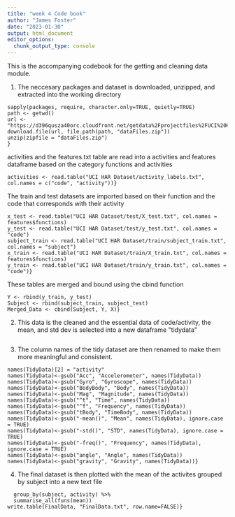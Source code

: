 ```yaml
---
title: "week 4 Code book"
author: "James Foster"
date: "2023-01-30"
output: html_document
editor_options: 
  chunk_output_type: console
---
```


This is the accompanying codebook for the getting and cleaning data module.

1.  The neccesary packages and dataset is downloaded, unzipped, and extracted into the working directory

```{packages <- c("data.table", "reshape2")}
sapply(packages, require, character.only=TRUE, quietly=TRUE)
path <- getwd()
url <- "https://d396qusza40orc.cloudfront.net/getdata%2Fprojectfiles%2FUCI%20HAR%20Dataset.zip"
download.file(url, file.path(path, "dataFiles.zip"))
unzip(zipfile = "dataFiles.zip")
}

```

activities and the features.txt table are read into a activities and features dataframe based on the category functions and activities

```{features <- read.table("UCI HAR Dataset/features.txt", col.names = c("n","functions"))}
activities <- read.table("UCI HAR Dataset/activity_labels.txt", col.names = c("code", "activity"))}

```

The train and test datasets are imported based on their function and the code that corresponds with their activity

```{subject_test <- read.table("UCI HAR Dataset/test/subject_test.txt", col.names = "subject")}
x_test <- read.table("UCI HAR Dataset/test/X_test.txt", col.names = features$functions)
y_test <- read.table("UCI HAR Dataset/test/y_test.txt", col.names = "code")
subject_train <- read.table("UCI HAR Dataset/train/subject_train.txt", col.names = "subject")
x_train <- read.table("UCI HAR Dataset/train/X_train.txt", col.names = features$functions)
y_train <- read.table("UCI HAR Dataset/train/y_train.txt", col.names = "code")}
```

These tables are merged and bound using the cbind function

```{X <- rbind(x_train, x_test)}
Y <- rbind(y_train, y_test)
Subject <- rbind(subject_train, subject_test)
Merged_Data <- cbind(Subject, Y, X)}
```

2.  This data is the cleaned and the essential data of code/activity, the mean, and std dev is selected into a new dataframe "tidydata"

```{TidyData <- Merged_Data %>% select(subject, code, contains("mean"), contains("std"))}
```

3.  The column names of the tidy dataset are then renamed to make them more meaningful and consistent.

```{TidyData$code <- activities[TidyData$code, 2]}
names(TidyData)[2] = "activity"
names(TidyData)<-gsub("Acc", "Accelerometer", names(TidyData))
names(TidyData)<-gsub("Gyro", "Gyroscope", names(TidyData))
names(TidyData)<-gsub("BodyBody", "Body", names(TidyData))
names(TidyData)<-gsub("Mag", "Magnitude", names(TidyData))
names(TidyData)<-gsub("^t", "Time", names(TidyData))
names(TidyData)<-gsub("^f", "Frequency", names(TidyData))
names(TidyData)<-gsub("tBody", "TimeBody", names(TidyData))
names(TidyData)<-gsub("-mean()", "Mean", names(TidyData), ignore.case = TRUE)
names(TidyData)<-gsub("-std()", "STD", names(TidyData), ignore.case = TRUE)
names(TidyData)<-gsub("-freq()", "Frequency", names(TidyData), ignore.case = TRUE)
names(TidyData)<-gsub("angle", "Angle", names(TidyData))
names(TidyData)<-gsub("gravity", "Gravity", names(TidyData))}

```

4.  The final dataset is then plotted with the mean of the activites grouped by subject into a new text file

```{FinalData <- TidyData %>%}
  group_by(subject, activity) %>%
  summarise_all(funs(mean))
write.table(FinalData, "FinalData.txt", row.name=FALSE)}
```
